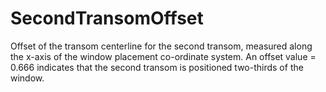 SecondTransomOffset
===================

Offset of the transom centerline for the second transom, measured along the x-axis of the window placement co-ordinate system. An offset value = 0.666 indicates that the second transom is positioned two-thirds of the window.
